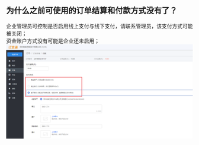 ## 为什么之前可使用的订单结算和付款方式没有了？
企业管理员可控制是否启用线上支付与线下支付，请联系管理员，该支付方式可能被关闭；</br>
资金账户方式没有可能是企业还未启用；
<img src="image/支付方式.png"  alt="logo" align=center /> <br/>
